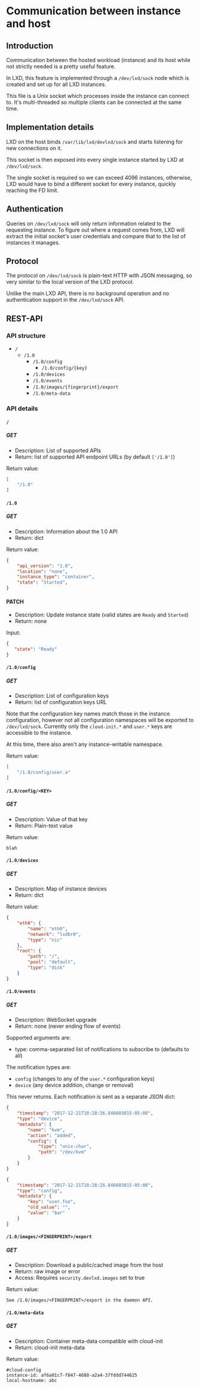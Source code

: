 # Communication between instance and host
## Introduction
Communication between the hosted workload (instance) and its host while
not strictly needed is a pretty useful feature.

In LXD, this feature is implemented through a `/dev/lxd/sock` node which is
created and set up for all LXD instances.

This file is a Unix socket which processes inside the instance can
connect to. It's multi-threaded so multiple clients can be connected at the
same time.

## Implementation details
LXD on the host binds `/var/lib/lxd/devlxd/sock` and starts listening for new
connections on it.

This socket is then exposed into every single instance started by
LXD at `/dev/lxd/sock`.

The single socket is required so we can exceed 4096 instances, otherwise,
LXD would have to bind a different socket for every instance, quickly
reaching the FD limit.

## Authentication
Queries on `/dev/lxd/sock` will only return information related to the
requesting instance. To figure out where a request comes from, LXD will
extract the initial socket's user credentials and compare that to the list of
instances it manages.

## Protocol
The protocol on `/dev/lxd/sock` is plain-text HTTP with JSON messaging, so very
similar to the local version of the LXD protocol.

Unlike the main LXD API, there is no background operation and no
authentication support in the `/dev/lxd/sock` API.

## REST-API
### API structure
 * `/`
   * `/1.0`
     * `/1.0/config`
       * `/1.0/config/{key}`
     * `/1.0/devices`
     * `/1.0/events`
     * `/1.0/images/{fingerprint}/export`
     * `/1.0/meta-data`

### API details
#### `/`
##### GET
 * Description: List of supported APIs
 * Return: list of supported API endpoint URLs (by default `['/1.0']`)

Return value:

```json
[
    "/1.0"
]
```
#### `/1.0`
##### GET
 * Description: Information about the 1.0 API
 * Return: dict

Return value:

```json
{
    "api_version": "1.0",
    "location": "none",
    "instance_type": "container",
    "state": "Started",
}
```

#### PATCH
 * Description: Update instance state (valid states are `Ready` and `Started`)
 * Return: none

 Input:

 ```json
 {
    "state": "Ready"
 }
```

#### `/1.0/config`
##### GET
 * Description: List of configuration keys
 * Return: list of configuration keys URL

Note that the configuration key names match those in the instance
configuration, however not all configuration namespaces will be exported to
`/dev/lxd/sock`.
Currently only the `cloud-init.*` and `user.*` keys are accessible to the instance.

At this time, there also aren't any instance-writable namespace.

Return value:

```json
[
    "/1.0/config/user.a"
]
```

#### `/1.0/config/<KEY>`
##### GET
 * Description: Value of that key
 * Return: Plain-text value

Return value:

    blah

#### `/1.0/devices`
##### GET
 * Description: Map of instance devices
 * Return: dict

Return value:

```json
{
    "eth0": {
        "name": "eth0",
        "network": "lxdbr0",
        "type": "nic"
    },
    "root": {
        "path": "/",
        "pool": "default",
        "type": "disk"
    }
}
```

#### `/1.0/events`
##### GET
 * Description: WebSocket upgrade
 * Return: none (never ending flow of events)

Supported arguments are:

 * type: comma-separated list of notifications to subscribe to (defaults to all)

The notification types are:

 * `config` (changes to any of the `user.*` configuration keys)
 * `device` (any device addition, change or removal)

This never returns. Each notification is sent as a separate JSON dict:

```json
{
    "timestamp": "2017-12-21T18:28:26.846603815-05:00",
    "type": "device",
    "metadata": {
        "name": "kvm",
        "action": "added",
        "config": {
            "type": "unix-char",
            "path": "/dev/kvm"
        }
    }
}
```

```json
{
    "timestamp": "2017-12-21T18:28:26.846603815-05:00",
    "type": "config",
    "metadata": {
        "key": "user.foo",
        "old_value": "",
        "value": "bar"
    }
}
```

#### `/1.0/images/<FINGERPRINT>/export`
##### GET
 * Description: Download a public/cached image from the host
 * Return: raw image or error
 * Access: Requires `security.devlxd.images` set to true

Return value:

    See /1.0/images/<FINGERPRINT>/export in the daemon API.


#### `/1.0/meta-data`
##### GET
 * Description: Container meta-data compatible with cloud-init
 * Return: cloud-init meta-data

Return value:

    #cloud-config
    instance-id: af6a01c7-f847-4688-a2a4-37fddd744625
    local-hostname: abc
